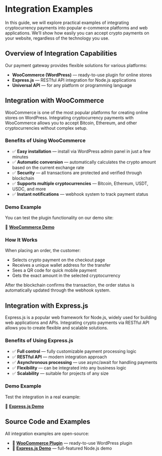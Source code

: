 # Integration Examples

In this guide, we will explore practical examples of integrating cryptocurrency payments into popular e-commerce platforms and web applications. We’ll show how easily you can accept crypto payments on your website, regardless of the technology you use.

## Overview of Integration Capabilities

Our payment gateway provides flexible solutions for various platforms:

- **WooCommerce (WordPress)** — ready-to-use plugin for online stores
- **Express.js** — RESTful API integration for Node.js applications
- **Universal API** — for any platform or programming language

## Integration with WooCommerce

WooCommerce is one of the most popular platforms for creating online stores on WordPress. Integrating cryptocurrency payments with WooCommerce allows you to accept Bitcoin, Ethereum, and other cryptocurrencies without complex setup.

### Benefits of Using WooCommerce

- ✅ **Easy installation** — install via WordPress admin panel in just a few minutes
- ✅ **Automatic conversion** — automatically calculates the crypto amount based on the current exchange rate
- ✅ **Security** — all transactions are protected and verified through blockchain
- ✅ **Supports multiple cryptocurrencies** — Bitcoin, Ethereum, USDT, USDC, and more
- ✅ **Instant notifications** — webhook system to track payment status

### Demo Example

You can test the plugin functionality on our demo site:

🔗 **[WooCommerce Demo](https://woocommerce.dv-net.store/)**

### How It Works

When placing an order, the customer:
- Selects crypto payment on the checkout page
- Receives a unique wallet address for the transfer
- Sees a QR code for quick mobile payment
- Gets the exact amount in the selected cryptocurrency

After the blockchain confirms the transaction, the order status is automatically updated through the webhook system.

## Integration with Express.js

Express.js is a popular web framework for Node.js, widely used for building web applications and APIs. Integrating crypto payments via RESTful API allows you to create flexible and scalable solutions.

### Benefits of Using Express.js

- ✅ **Full control** — fully customizable payment processing logic
- ✅ **RESTful API** — modern integration approach
- ✅ **Asynchronous processing** — use async/await for handling payments
- ✅ **Flexibility** — can be integrated into any business logic
- ✅ **Scalability** — suitable for projects of any size

### Demo Example

Test the integration in a real example:

🔗 **[Express.js Demo](https://express.dv-net.store/)**

## Source Code and Examples

All integration examples are open-source:

- 🛒 **[WooCommerce Plugin](https://github.com/dv-net/dv-woocommerce)** — ready-to-use WordPress plugin
- 🚀 **[Express.js Demo](https://github.com/dv-net/dv-net-js-client-demo)** — full-featured Node.js demo
